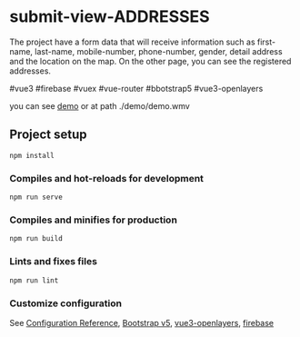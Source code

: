 # submit-view-ADDRESSES
The project have a form data that will receive information such as first-name, last-name, mobile-number, phone-number, gender, detail address and the location on the map.
On the other page, you can see the registered addresses.

#vue3 #firebase #vuex  #vue-router #bbotstrap5 #vue3-openlayers

you can see [demo](https://github.com/atenazr/submit-view-addresses/blob/master/demo/demo.wmv) or at path ./demo/demo.wmv

## Project setup
```
npm install
```
### Compiles and hot-reloads for development
```
npm run serve
```
### Compiles and minifies for production
```
npm run build
```
### Lints and fixes files
```
npm run lint
```
### Customize configuration
See [Configuration Reference](https://cli.vuejs.org/config/),
[Bootstrap v5](https://getbootstrap.com/),
[vue3-openlayers](https://vue3openlayers.netlify.app/),
[firebase](https://firebase.google.com/)
